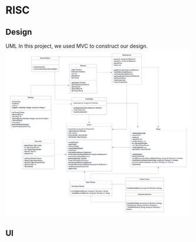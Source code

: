 # RISC

## Design
UML
In this project, we used MVC to construct our design.
![UML](651UML.png)

## UI
